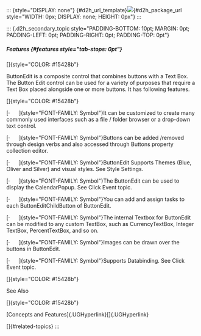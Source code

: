 ::: {style="DISPLAY: none"}
[](ms-xhelp:///?Id=d2h_url_template){#d2h_url_template}![](!package_url!){#d2h_package_url style="WIDTH: 0px; DISPLAY: none; HEIGHT: 0px"}
:::

::: {.d2h_secondary_topic style="PADDING-BOTTOM: 10pt; MARGIN: 0pt; PADDING-LEFT: 0pt; PADDING-RIGHT: 0pt; PADDING-TOP: 0pt"}
##### Features {#features style="tab-stops: 0pt"}

[]{style="COLOR: #15428b"} 

ButtonEdit is a composite control that combines buttons with a Text Box. The Button Edit control can be used for a variety of purposes that require a Text Box placed alongside one or more buttons. It has following features.

[]{style="COLOR: #15428b"} 

[·      ]{style="FONT-FAMILY: Symbol"}It can be customized to create many commonly used interfaces such as a file / folder browser or a drop-down text control.

[·      ]{style="FONT-FAMILY: Symbol"}Buttons can be added /removed through design verbs and also accessed through Buttons property collection editor.

[·      ]{style="FONT-FAMILY: Symbol"}ButtonEdit Supports Themes (Blue, Oliver and Silver) and visual styles. See Style Settings.

[·      ]{style="FONT-FAMILY: Symbol"}The ButtonEdit can be used to display the CalendarPopup. See Click Event topic.

[·      ]{style="FONT-FAMILY: Symbol"}You can add and assign tasks to each ButtonEditChildButton of ButtonEdit.

[·      ]{style="FONT-FAMILY: Symbol"}The internal Textbox for ButtonEdit can be modified to any custom TextBox, such as CurrencyTextBox, Integer TextBox, PercentTextBox, and so on.

[·      ]{style="FONT-FAMILY: Symbol"}Images can be drawn over the buttons in ButtonEdit.

[·      ]{style="FONT-FAMILY: Symbol"}Supports Databinding. See Click Event topic.

[]{style="COLOR: #15428b"} 

See Also

[]{style="COLOR: #15428b"} 

[Concepts and Features]{.UGHyperlink}[]{.UGHyperlink}

[]{#related-topics}
:::
